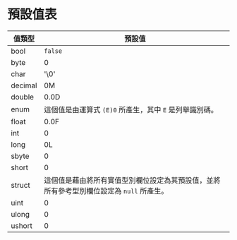 # 預設值表

|值類型|預設值|
|----------------|-------------------|
|bool|`false`|
|byte|0|
|char|'\0'|
|decimal|0M|
|double|0.0D|
|enum|這個值是由運算式 `(E)0` 所產生，其中 `E` 是列舉識別碼。|
|float|0.0F|
|int|0|
|long|0L|
|sbyte|0|
|short|0|
|struct|這個值是藉由將所有實值型別欄位設定為其預設值，並將所有參考型別欄位設定為 `null` 所產生。|
|uint|0|
|ulong|0|
|ushort|0|
